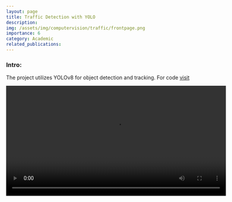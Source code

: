 ```yaml
---
layout: page
title: Traffic Detection with YOLO
description: 
img: /assets/img/computervision/traffic/frontpage.png
importance: 6
category: Academic
related_publications: 
---
```


### Intro:
The project utilizes YOLOv8 for object detection and tracking. For code [visit](https://github.com/vishwas-hegde/YOLO-Vehicle-Tracking)

<center>
<video controls style="width: 600px; height: auto;">
    <source src="/assets/img/computervision/traffic/output.mp4" type="video/mp4">
    Your browser does not support the video tag.
</video>
</center>
